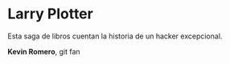 # Larry Plotter
Esta saga de libros cuentan la historia de un hacker excepcional.

**Kevin Romero**, git fan
